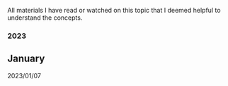 All materials I have read or watched on this topic that I deemed helpful to understand the concepts.

### 2023

## January

2023/01/07 
